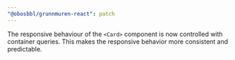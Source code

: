 ```yaml
---
"@obosbbl/grunnmuren-react": patch
---
```


The responsive behaviour of the `<Card>` component is now controlled with container queries. This makes the responsive behavior more consistent and predictable.
